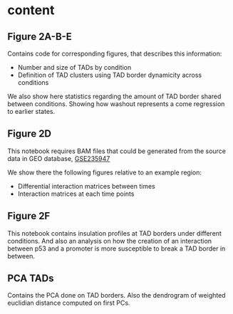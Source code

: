 # content

## Figure 2A-B-E

Contains code for corresponding figures, that describes this information:
 - Number and size of TADs by condition
 - Definition of TAD clusters using TAD border dynamicity across conditions

We also show here statistics regarding the amount of TAD border shared between conditions.
Showing how washout represents a come regression to earlier states.

## Figure 2D

This notebook requires BAM files that could be generated from the source data in GEO database, [GSE235947](https://www.ncbi.nlm.nih.gov/geo/query/acc.cgi?acc=GSE235947)

We show there the following figures relative to an example region:
 - Differential interaction matrices between times
 - Interaction matrices at each time points

## Figure 2F

This notebook contains insulation profiles at TAD borders under different conditions. And also an analysis on how the creation of an interaction between p53 and a promoter is more susceptible to break a TAD border in between.

## PCA TADs

Contains the PCA done on TAD borders. Also the dendrogram of weighted euclidian distance computed on first PCs.
